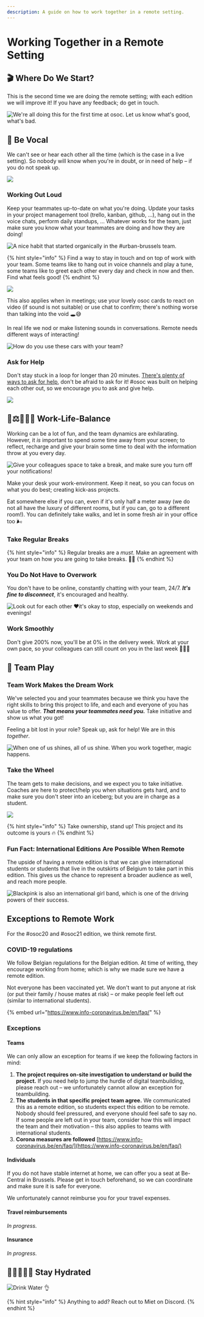 ```yaml
---
description: A guide on how to work together in a remote setting.
---
```


# Working Together in a Remote Setting

## 🎬 Where Do We Start?

This is the second time we are doing the remote setting; with each edition we will improve it! If you have any feedback; do get in touch. 

![We&apos;re all doing this for the first time at osoc. Let us know what&apos;s good, what&apos;s bad.](../.gitbook/assets/screenshot-2020-07-11-at-15.16.34.png)

## 📣 Be Vocal

We can't see or hear each other all the time \(which is the case in a live setting\). So nobody will know when you're in doubt, or in need of help – if you do not speak up.

![](../.gitbook/assets/osoc-remote-talktome.gif)

### Working Out Loud

Keep your teammates up-to-date on what you're doing. Update your tasks in your project management tool \(trello, kanban, github, ...\), hang out in the voice chats, perform daily standups, ... Whatever works for the team, just make sure you know what your teammates are doing and how they are doing!

![A nice habit that started organically in the \#urban-brussels team.](../.gitbook/assets/screenshot-2020-07-10-at-12.07.35.png)

{% hint style="info" %}
Find a way to stay in touch and on top of work with your team. Some teams like to hang out in voice channels and play a tune, some teams like to greet each other every day and check in now and then. Find what feels good!
{% endhint %}

![](../.gitbook/assets/doing.gif)

This also applies when in meetings; use your lovely osoc cards to react on video \(if sound is not suitable\) or use chat to confirm; there's nothing worse than talking into the void 🕳😅

In real life we nod or make listening sounds in conversations. Remote needs different ways of interacting!

![How do you use these cars with your team?](../.gitbook/assets/photo_2020-07-13-15.49.55.jpeg)

### Ask for Help

Don't stay stuck in a loop for longer than 20 minutes. [There's plenty of ways to ask for help](../tools/discord/remote-helping.md), don't be afraid to ask for it! \#osoc was built on helping each other out, so we encourage you to ask and give help.

![](../.gitbook/assets/screenshot-2020-07-11-at-15.26.44.png)

## 👔⚖️⛹🏽‍♀️ Work-Life-Balance

Working can be a lot of fun, and the team dynamics are exhilarating. However, it _is_ important to spend some time away from your screen; to reflect, recharge and give your brain some time to deal with the information throw at you every day.

![Give your colleagues space to take a break, and make sure you turn off your notifications! ](../.gitbook/assets/al.gif)

Make your desk your work-environment. Keep it neat, so you can focus on what you do best; creating kick-ass projects.

Eat somewhere else if you can, even if it's only half a meter away \(we do not all have the luxury of different rooms, but if you can, go to a different room!\). You can definitely take walks, and let in some fresh air in your office too 🌬

### Take Regular Breaks

{% hint style="info" %}
Regular breaks are a _must_. Make an agreement with your team on how you are going to take breaks. 👯‍♂️
{% endhint %}

### You Do Not Have to Overwork

You don't have to be online, constantly chatting with your team, 24/7. _**It's fine to disconnect**_, it's encouraged and healthy.

![Look out for each other &#x2665;&#xFE0F;it&apos;s okay to stop, especially on weekends and evenings!](../.gitbook/assets/screenshot-2020-07-13-at-15.10.04.png)

### Work Smoothly

Don't give 200% now, you'll be at 0% in the delivery week. Work at your own pace, so your colleagues can still count on you in the last week 🧘🏽‍♀️

## 🎳 Team Play

### Team Work Makes the Dream Work

We've selected you and your teammates because we think you have the right skills to bring this project to life, and each and everyone of you has value to offer. _**That means your teammates need you.**_ Take initiative and show us what you got!

Feeling a bit lost in your role? Speak up, ask for help! We are in this _together_.

![When one of us shines, all of us shine. When you work together, magic happens.](../.gitbook/assets/dogs.gif)

### Take the Wheel

The team gets to make decisions, and we expect you to take initiative. Coaches are here to protect/help you when situations gets hard, and to make sure you don't steer into an iceberg; but you are in charge as a student.

![](../.gitbook/assets/panda.gif)

{% hint style="info" %}
Take ownership, stand up! This project and its outcome is yours 🔥
{% endhint %}

### Fun Fact: International Editions Are Possible When Remote

The upside of having a remote edition is that we can give international students or students that live in the outskirts of Belgium to take part in this edition. This gives us the chance to represent a broader audience as well, and reach more people.

![Blackpink is also an international girl band, which is one of the driving powers of their success.](https://img.wattpad.com/1240d02e2572498de371edd921ef94ce015ad552/68747470733a2f2f73332e616d617a6f6e6177732e636f6d2f776174747061642d6d656469612d736572766963652f53746f7279496d6167652f326e4b4767575a637479727352513d3d2d3732333130383736302e313539376535313033303362396239633633393931323032323537322e676966)

## Exceptions to Remote Work

For the \#osoc20 and \#osoc21 edition, we think remote first.

### COVID-19 regulations

We follow Belgian regulations for the Belgian edition. At time of writing, they encourage working from home; which is why we made sure we have a remote edition.

Not everyone has been vaccinated yet. We don't want to put anyone at risk \(or put their family / house mates at risk\) – or make people feel left out \(similar to international students\).

{% embed url="https://www.info-coronavirus.be/en/faq/" %}

### Exceptions

#### Teams

We can only allow an exception for teams if we keep the following factors in mind:

1. **The project requires on-site investigation to understand or build the project.** If you need help to jump the hurdle of digital teambuilding, please reach out – we unfortunately cannot allow an exception for teambuilding.
2. **The students in that specific project team agree.** We communicated this as a remote edition, so students expect this edition to be remote. Nobody should feel pressured, and everyone should feel safe to say no. If some people are left out in your team, consider how this will impact the team and their motivation – this also applies to teams with international students.
3. **Corona measures are followed** [https://www.info-coronavirus.be/en/faq/](https://www.info-coronavirus.be/en/faq/)

#### Individuals

If you do not have stable internet at home, we can offer you a seat at Be-Central in Brussels. Please get in touch beforehand, so we can coordinate and make sure it is safe for everyone.

We unfortunately cannot reimburse you for your travel expenses.

#### Travel reimbursements

_In progress._

#### Insurance

_In progress._



## 🌊💦🚰💧🧊 Stay Hydrated

![Drink Water &#x1F44C;](../.gitbook/assets/water.gif)

{% hint style="info" %}
Anything to add? Reach out to Miet on Discord.
{% endhint %}

